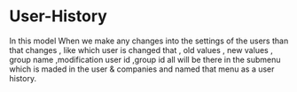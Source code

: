 # User-History
In this model When we make any changes into the settings of the users than that changes , like which user is changed that , old values , new values , group name ,modification user id ,group id all will be there in the submenu which is maded in the user &amp; companies and named that menu as a user history.
